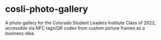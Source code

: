 # cosli-photo-gallery
A photo gallery for the Colorado Student Leaders Institute Class of 2022, accessible via NFC tags/QR codes from custom picture frames as a business idea.
